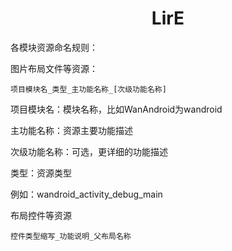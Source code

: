 <h1 style="text-align:center">LirE</h1>

各模块资源命名规则：

图片布局文件等资源：

```
项目模块名_类型_主功能名称_[次级功能名称]
```

项目模块名：模块名称，比如WanAndroid为wandroid

主功能名称：资源主要功能描述

次级功能名称：可选，更详细的功能描述

类型：资源类型

例如：wandroid_activity_debug_main

布局控件等资源

```
控件类型缩写_功能说明_父布局名称
```

